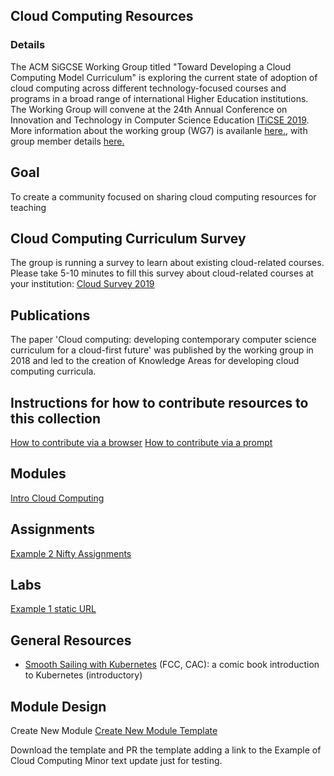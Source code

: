 ## Cloud Computing Resources

### Details

The ACM SiGCSE Working Group titled "Toward Developing a Cloud Computing Model Curriculum" is exploring the current state of adoption of cloud computing across different technology-focused courses and programs in a broad range of international Higher Education institutions. The Working Group will convene at the 24th Annual Conference on Innovation and Technology in Computer Science Education [ITiCSE 2019](https://iticse.acm.org/). More information about the working group (WG7) is availanle [here.](https://iticse.acm.org/working-group-details/#WG7), with group member details [here.](/Core/wgmembers.md)

## Goal

To create a community focused on sharing cloud computing resources for teaching

## Cloud Computing Curriculum Survey 

 The group is running a survey to learn about existing cloud-related courses.  Please take 5-10 minutes to fill this survey about cloud-related courses at your institution: [Cloud Survey 2019](https://forms.gle/MYz2iX5J8UBigwQG7)

## Publications

The paper 'Cloud computing: developing contemporary computer science curriculum for a cloud-first future' was published by the working group in 2018 and led to the creation of Knowledge Areas for developing cloud computing curricula.

[//]: # (Please add links to your content here)

## Instructions for how to contribute resources to this collection

[How to contribute via a browser]()
[How to contribute via a prompt]()


## Modules

[Intro Cloud Computing ](https://github.com/cloudcomputingcurricula/Modules-/blob/master/)

## Assignments

[Example 2 Nifty Assignments](http://http://nifty.stanford.edu/)

## Labs

[Example 1 static URL ](https://cloudcomputingcurricula.github.io/)


## General Resources

* [Smooth Sailing with Kubernetes](/Content/k8scomic.md) (FCC, CAC): a comic book introduction to Kubernetes (introductory)

## Module Design

Create New Module
[Create New Module Template](https://github.com/cloudcomputingcurricula/Modules-/blob/master/Module.md)

Download the template and PR the template adding a link to the Example of Cloud Computing
Minor text update just for testing. 
